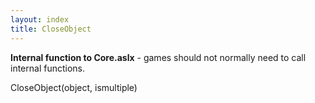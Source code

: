```yaml
---
layout: index
title: CloseObject
---
```


<b>Internal function to Core.aslx</b> - games should not normally need to call internal functions.

CloseObject(object, ismultiple)
